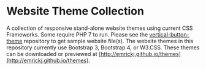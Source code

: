 # Website Theme Collection
A collection of responsive stand-alone website themes using current CSS Frameworks.  Some require PHP 7 to run.  Please see the [vertical-button-theme](https://github.com/emrickj/vertical-button-theme) repository to get sample website file(s).
The website themes in this repository currently use Bootstrap 3, Bootstrap 4, or W3.CSS.  These themes can be downloaded or previewed at [http://emrickj.github.io/themes](http://emrickj.github.io/themes).
